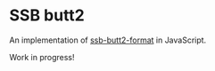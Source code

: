 # SSB butt2

An implementation of [ssb-butt2-format] in JavaScript.

Work in progress!

[ssb-butt2-format]: https://github.com/arj03/ssb-butt2-format
